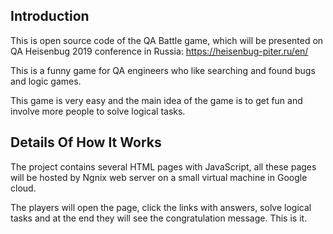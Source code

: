 Introduction
------------

This is open source code of the QA Battle game,
which will be presented on QA Heisenbug 2019 
conference in Russia:
https://heisenbug-piter.ru/en/

This is a funny game for QA engineers who like 
searching and found bugs and logic games.

This game is very easy and the main idea of the game is to
get fun and involve more people to solve logical tasks.


Details Of How It Works
-----------------------

The project contains several HTML pages with JavaScript,
all these pages will be hosted by Ngnix web server on a
small virtual machine in Google cloud.

The players will open the page, click the links with answers,
solve logical tasks and at the end they will see the 
congratulation message. This is it.
